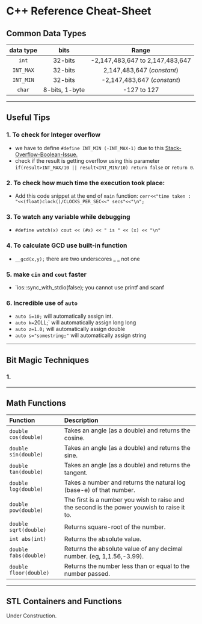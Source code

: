 # C++ Reference Cheat-Sheet

## Common Data Types

|**data type**|**bits** |**Range**|
|:-------:|:--------:|:--------:|
|`int`|32-bits| -2,147,483,647 to 2,147,483,647|
|`INT_MAX`|32-bits| 2,147,483,647 (*constant*)|
|`INT_MIN`|32-bits| -2,147,483,647 (*constant*)|
|`char`|8-bits, 1-byte| -127 to 127|

------------------------------
## Useful Tips
### 1. To check for Integer overflow
+ we have to define `#define INT_MIN (-INT_MAX-1)` due to this [Stack-Overflow-Boolean-Issue.](https://stackoverflow.com/questions/14695118/2147483648-0-returns-true-in-c)
+ check if the result is getting overflow using this parameter `if(result>INT_MAX/10 || result<INT_MIN/10) return false` or `return 0`.

### 2. To check how much time the execution took place:
+ Add this code snippet at the end of `main` function: `cerr<<"time taken : "<<(float)clock()/CLOCKS_PER_SEC<<" secs"<<"\n";`

### 3. To watch any variable while debugging
+ `#define watch(x) cout << (#x) << " is " << (x) << "\n"`

### 4. To calculate GCD use built-in function
+ `__gcd(x,y);` there are two underscores _ _ not one

### 5. make `cin` and `cout` faster
+  `ios::sync_with_stdio(false); you cannot use printf and scanf

### 6. Incredible use of `auto`
+ `auto i=10;` will automatically assign int.
+ `auto k=`20LL;` will automatically assign long long
+ `auto z=1.0;` will automatically assign double
+ `auto s="somestring;"` will automatically assign string 

-------------------------------------------
## Bit Magic Techniques

### 1. 

----------------------------

## Math Functions

|Function | Description |
|:----- | :------|
|`double cos(double)`|Takes an angle (as a double) and returns the cosine.|
|`double sin(double)`|Takes an angle (as a double) and returns the sine.|
|`double tan(double)`|Takes an angle (as a double) and returns the tangent.|
|`double log(double)`|Takes a number and returns the natural log (base-e) of that number.|
|`double pow(double)`|The first is a number you wish to raise and the second is the power youwish to raise it to.|
|`double sqrt(double)`|Returns square-root of the number.|
|`int abs(int)`| Returns the absolute value. |
|`double fabs(double)`| Returns the absolute value of any decimal number. (eg, 1,1.56,-3.99).|
|`double floor(double)`|Returns the number less than or equal to the number passed.|

--------------------------
## STL Containers and Functions

Under Construction.
